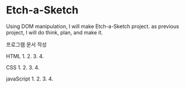 # Etch-a-Sketch
Using DOM manipulation, I will make Etch-a-Sketch project. as previous project, I will do think, plan, and make it.

프로그램 문서 작성

HTML
1.
2.
3.
4.

CSS
1.
2.
3.
4.

javaScript
1.
2.
3.
4.